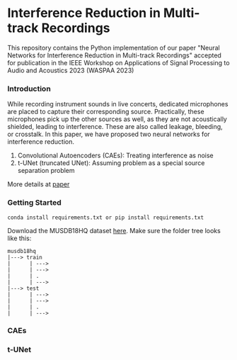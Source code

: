 # Interference Reduction in Multi-track Recordings

This repository contains the Python implementation of our paper "Neural Networks for Interference Reduction in Multi-track Recordings" accepted for publication in the IEEE Workshop on Applications of Signal Processing to Audio and Acoustics 2023 (WASPAA 2023)

### Introduction
While recording instrument sounds in live concerts, dedicated microphones are placed to capture their corresponding source. Practically, these microphones pick up the other sources as well, as they are not acoustically shielded, leading to interference. These are also called leakage, bleeding, or crosstalk. In this paper, we have proposed two neural networks for interference reduction.

1. Convolutional Autoencoders (CAEs): Treating interference as noise
2. t-UNet (truncated UNet): Assuming problem as a special source separation problem

More details at [paper]()

### Getting Started
```
conda install requirements.txt or pip install requirements.txt
```
Download the MUSDB18HQ dataset [here](https://zenodo.org/record/3338373). Make sure the folder tree looks like this:
```
musdb18hq
|---> train
|      | --->
|      | --->
|      | .
|      | --->
|---> test
|      | --->
|      | --->
|      | .
|      | --->
```

### CAEs


### t-UNet
